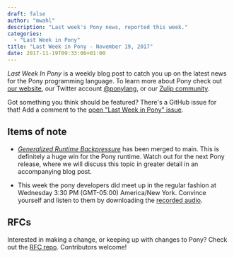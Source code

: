 ```yaml
---
draft: false
author: "mwahl"
description: "Last week's Pony news, reported this week."
categories:
  - "Last Week in Pony"
title: "Last Week in Pony - November 19, 2017"
date: 2017-11-19T09:33:00+01:00
---
```

_Last Week In Pony_ is a weekly blog post to catch you up on the latest news for the Pony programming language. To learn more about Pony check out [our website](https://ponylang.io), our Twitter account [@ponylang](https://twitter.com/ponylang), or our [Zulip community](https://ponylang.zulipchat.com).

Got something you think should be featured? There's a GitHub issue for that! Add a comment to the [open "Last Week in Pony" issue](https://github.com/ponylang/ponylang.github.io/issues?q=is%3Aissue+is%3Aopen+label%3Alast-week-in-pony).
<!--more-->

## Items of note

- [*Generalized Runtime Backpressure*](https://github.com/ponylang/ponyc/commit/1104a6ccc182d94e3ec25afa4a2d028d6c642cc4) has been merged to main. This is definitely a huge win for the Pony runtime. Watch out for the next Pony release, where we will discuss this topic in greater detail in an accompanying blog post.

- This week the pony developers did meet up in the regular fashion at Wednesday 3:30 PM (GMT-05:00) America/New York. Convince yourself and listen to them by downloading the [recorded audio](https://sync-recordings.ponylang.io/r/2017_11_15.m4a).

## RFCs

Interested in making a change, or keeping up with changes to Pony? Check out the [RFC repo](https://github.com/ponylang/rfcs). Contributors welcome!

